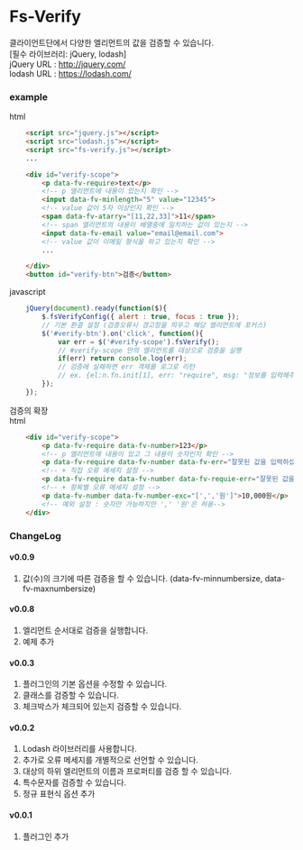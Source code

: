 # Fs-Verify
클라이언트단에서 다양한 엘리먼트의 값을 검증할 수 있습니다.<br>
[필수 라이브러리: jQuery, lodash]<br>
jQuery URL : http://jquery.com/<br>
lodash URL : https://lodash.com/

### example
html
```html
	<script src="jquery.js"></script>
	<script src="lodash.js"></script>
	<script src="fs-verify.js"></script>
	...

	<div id="verify-scope">
		<p data-fv-require>text</p>
		<!-- p 엘리먼트에 내용이 있는지 확인 -->
		<input data-fv-minlength="5" value="12345">
		<!-- value 값이 5자 이상인지 확인 -->
		<span data-fv-atarry="[11,22,33]">11</span>
		<!-- span 엘리먼트의 내용이 배열중에 일치하는 값이 있는지 -->
		<input data-fv-email value="email@email.com">
		<!-- value 값이 이메일 형식을 하고 있는지 확인 -->
		...

	</div>
	<button id="verify-btn">검증</button>
```
javascript
```js
	jQuery(document).ready(function($){
		$.fsVerifyConfig({ alert : true, focus : true });
		// 기본 환결 설정 (검증오류시 경고창을 띄우고 해당 엘리먼트에 포커스)
		$('#verify-btn').on('click', function(){
			var err = $('#verify-scope').fsVerify();
			// #verify-scope 안의 엘리먼트를 대상으로 검증을 실행
			if(err) return console.log(err);
			// 검증에 실패하면 err 객체를 로그로 리턴
			// ex. {el:n.fn.init[1], err: "require", msg: "정보를 입력해주세요."}
		});
	});
```
검증의 확장<br>
html
```html
	<div id="verify-scope">
		<p data-fv-require data-fv-number>123</p>
		<!-- p 엘리먼트에 내용이 있고 그 내용이 숫자인지 확인 -->
		<p data-fv-require data-fv-number data-fv-err="잘못된 값을 입력하셨습니다.">text</p>
		<!-- + 직접 오류 메세지 설정 -->
		<p data-fv-require data-fv-number data-fv-requie-err="잘못된 값을 입력하셨습니다." data-fv-number-err="값은 숫자만 가능합니다.">text</p>
		<!-- + 항목별 오류 메세지 설정 -->
		<p data-fv-number data-fv-number-exc="[',','원']">10,000원</p>
		<!-- 예외 설정 : 숫자만 가능하지만 ',' '원'은 허용-->
	</div>
```



### ChangeLog

#### v0.0.9
1. 값(수)의 크기에 따른 검증을 할 수 있습니다.
(data-fv-minnumbersize, data-fv-maxnumbersize)

#### v0.0.8
1. 엘리먼트 순서대로 검증을 실행합니다.
2. 예제 추가

#### v0.0.3
1. 플러그인의 기본 옵션을 수정할 수 있습니다.
2. 클래스를 검증할 수 있습니다.
3. 체크박스가 체크되어 있는지 검증할 수 있습니다.

#### v0.0.2
1. Lodash 라이브러리를 사용합니다.
2. 추가로 오류 메세지를 개별적으로 선언할 수 있습니다.
3. 대상의 하위 엘리먼트의 이름과 프로퍼티를 검증 할 수 있습니다.
4. 특수문자를 검증할 수 있습니다.
5. 정규 표현식 옵션 추가

#### v0.0.1
1. 플러그인 추가

